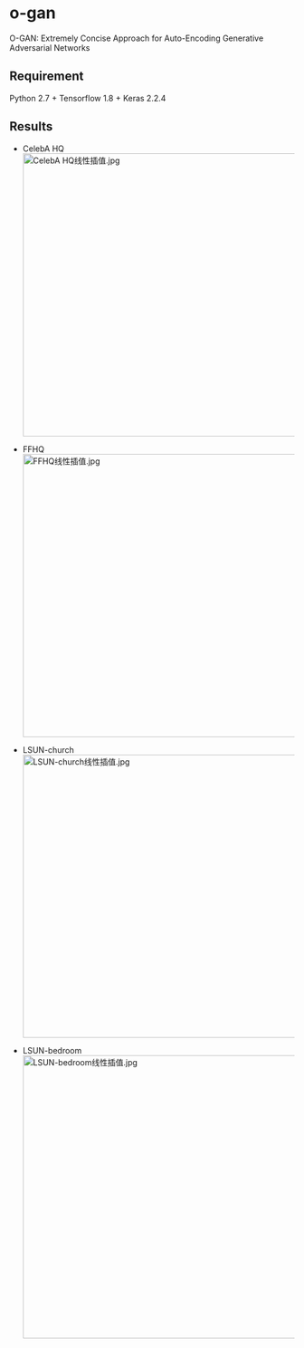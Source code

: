 # o-gan
O-GAN: Extremely Concise Approach for Auto-Encoding Generative Adversarial Networks

## Requirement
Python 2.7 + Tensorflow 1.8  + Keras 2.2.4

## Results

- CelebA HQ
<br><img src="https://kexue.fm/usr/uploads/2019/03/1369634822.jpg" width=500 alt="CelebA HQ线性插值.jpg" /></a>

- FFHQ
<br><img src="https://kexue.fm/usr/uploads/2019/03/3599770743.jpg" width=500 alt="FFHQ线性插值.jpg" /></a>

- LSUN-church
<br><img src="https://kexue.fm/usr/uploads/2019/03/601183567.jpg" width=500 alt="LSUN-church线性插值.jpg" /></a>

- LSUN-bedroom
<br><img src="https://kexue.fm/usr/uploads/2019/03/1419444960.jpg" width=500 alt="LSUN-bedroom线性插值.jpg" /></a>
